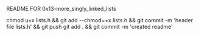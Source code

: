 README FOR 0x13-more_singly_linked_lists

chmod u+x lists.h && git add --chmod=+x lists.h && git commit -m 'header file lists.h' && git push
git add . && git commit -m 'created readme'